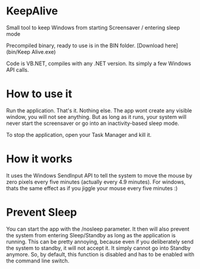 # KeepAlive
Small tool to keep Windows from starting Screensaver / entering sleep mode

Precompiled binary, ready to use is in the BIN folder. [Download here](bin/Keep Alive.exe)

Code is VB.NET, compiles with any .NET version. Its simply a few Windows API calls.

# How to use it
Run the application. 
That's it. Nothing else. The app wont create any visible window, you will not see anything.
But as long as it runs, your system will never start the screensaver or go into an inactivity-based sleep mode.

To stop the application, open your Task Manager and kill it.


# How it works

It uses the Windows SendInput API to tell the system to move the mouse by zero pixels every five minutes (actually every 4.9 minutes).
For windows, thats the same effect as if you jiggle your mouse every five minutes :)


# Prevent Sleep
You can start the app with the /nosleep parameter. It then will also prevent the system from entering Sleep/Standby as long as the application is running.
This can be pretty annoying, because even if you deliberately send the system to standby, it will not accept it. It simply cannot go into Standby anymore.
So, by default, this function is disabled and has to be enabled with the command line switch.
